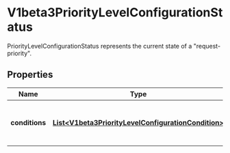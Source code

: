 

# V1beta3PriorityLevelConfigurationStatus

PriorityLevelConfigurationStatus represents the current state of a \"request-priority\".
## Properties

Name | Type | Description | Notes
------------ | ------------- | ------------- | -------------
**conditions** | [**List&lt;V1beta3PriorityLevelConfigurationCondition&gt;**](V1beta3PriorityLevelConfigurationCondition.md) | &#x60;conditions&#x60; is the current state of \&quot;request-priority\&quot;. |  [optional]



